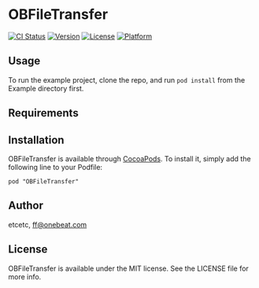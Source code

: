 # OBFileTransfer

[![CI Status](http://img.shields.io/travis/etcetc/OBFileTransfer.svg?style=flat)](https://travis-ci.org/etcetc/OBFileTransfer)
[![Version](https://img.shields.io/cocoapods/v/OBFileTransfer.svg?style=flat)](http://cocoadocs.org/docsets/OBFileTransfer)
[![License](https://img.shields.io/cocoapods/l/OBFileTransfer.svg?style=flat)](http://cocoadocs.org/docsets/OBFileTransfer)
[![Platform](https://img.shields.io/cocoapods/p/OBFileTransfer.svg?style=flat)](http://cocoadocs.org/docsets/OBFileTransfer)

## Usage

To run the example project, clone the repo, and run `pod install` from the Example directory first.

## Requirements

## Installation

OBFileTransfer is available through [CocoaPods](http://cocoapods.org). To install
it, simply add the following line to your Podfile:

    pod "OBFileTransfer"

## Author

etcetc, ff@onebeat.com

## License

OBFileTransfer is available under the MIT license. See the LICENSE file for more info.

